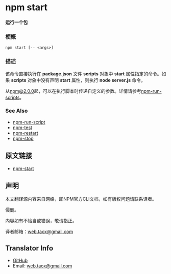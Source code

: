 # npm start

**运行一个包**

### 梗概

```shell
npm start [-- <args>]
```

### 描述

该命令直接执行在 **package.json** 文件 **scripts** 对象中 **start** 属性指定的命令。如果 **scripts** 对象中没有声明 **start** 属性，则执行 **node server.js** 命令。

从[npm@2.0.0](http://blog.npmjs.org/post/98131109725/npm-2-0-0)起，可以在执行脚本时传递自定义的参数。详情请参考[npm-run-scripts](https://NinjiaHub.github.io/NPM-CLI-Commands/docs/npm-run-script "npm-run-script")。

### See Also

* [npm-run-script](https://NinjiaHub.github.io/NPM-CLI-Commands/docs/npm-run-script "npm-run-script")
* [npm-test](https://NinjiaHub.github.io/NPM-CLI-Commands/docs/npm-test "npm-test")
* [npm-restart](https://NinjiaHub.github.io/NPM-CLI-Commands/docs/npm-restart "npm-restart")
* [npm-stop](https://NinjiaHub.github.io/NPM-CLI-Commands/docs/npm-stop "npm-stop")

## 原文链接

* [npm-start](https://docs.npmjs.com/cli/start "npm-start")

## 声明

本文翻译源内容来自网络，即NPM官方CLI文档，如有版权问题请联系译者。

侵删。

内容如有不恰当或错误，敬请指正。

译者邮箱：<web.taox@gmail.com>

## Translator Info

* [GitHub](https://github.com/Tao-Quixote)
* Email: <web.taox@gmail.com>
